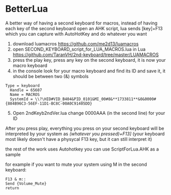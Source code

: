 # BetterLua
A better way of having a second keyboard for macros, instead of having each key of the second keyboard open an AHK script, lua sends [key]+F13 which you can capture with AutoHotKey and do whatever you want


1. download luamacros https://github.com/me2d13/luamacros
2. open SECOND_KEYBOARD_script_for_LUA_MACROS.lua in Lua https://github.com/TaranVH/2nd-keyboard/tree/master/LUAMACROS 
3. press the play key, press any key on the second keyboard, it is now your macro keyboard
4. in the console look for your macro keyboard and find its ID and save it, it should be between two (&) symbols

```
Type = keyboard
  Handle = 65607
  Name = MACROS
  SystemId = \\?\HID#VID_B404&PID_0101&MI_00#8&**1733811**&0&0000#{884B96C3-56EF-11D1-BC8C-00A0C91405DD}
```

5. Open 2ndKeyb2ndVer.lua change 0000AAA (in the second line) for your ID

After you press play, everything you press on your second keyboard will be interpreted by your system as *(whatever you pressed)+F13]* (your keyboard most likely doesn't have a physycal F13 key, but it can still interpret it)

the rest of the work uses Autohotkey you can use ScriptForLua.AHK as a sample

for example if you want to mute your system using M in the second keyboard:
```
F13 & m::
Send {Volume_Mute}
return
```

